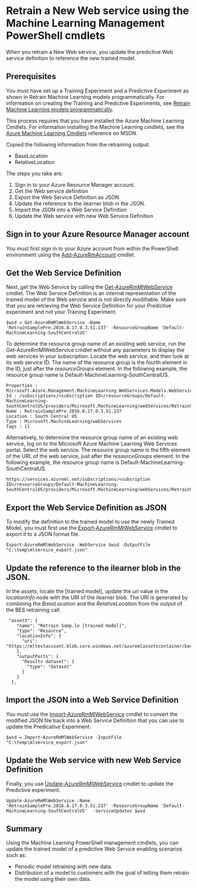 <properties
	pageTitle="Retrain a New Web service using the Machine Learning Management PowerShell cmdlets | Microsoft Azure"
	description="Learn how to programmatically retrain a model and update the Web service to use the newly trained model in Azure Machine Learning using the Machine Learning Management PowerShell cmdlets."
	services="machine-learning"
	documentationCenter=""
	authors="vDonGlover"
	manager="raymondlaghaeian"
	editor=""/>

<tags
	ms.service="machine-learning"
	ms.workload="data-services"
	ms.tgt_pltfrm="na"
	ms.devlang="na"
	ms.topic="article"
	ms.date="09/27/2016"
	ms.author="v-donglo"/>

# Retrain a New Web service using the Machine Learning Management PowerShell cmdlets

When you retrain a New Web service, you update the predictive Web service definition to reference the new trained model.  

## Prerequisites

You must have set up a Training Experiment and a Predictive Experiment as shown in Retrain Machine Learning models programmatically. For information on creating the Training and Predictive Experiments, see [Retrain Machine Learning models programmatically](machine-learning-retrain-models-programmatically.md).

This process requires that you have installed the Azure Machine Learning Cmdlets. For information installing the Machine Learning cmdlets, see the [Azure Machine Learning Cmdlets](https://msdn.microsoft.com/library/azure/mt767952.aspx) reference on MSDN.

Copied the following information from the retraining output:

* BaseLocation
* RelativeLocation

The steps you take are:

1.	Sign in to your Azure Resource Manager account.
2.	Get the Web service definition
3.	Export the Web Service Definition as JSON
4.	Update the reference to the ilearner blob in the JSON.
5.	Import the JSON into a Web Service Definition
6.	Update the Web service with new Web Service Definition

## Sign in to your Azure Resource Manager account

You must first sign in to your Azure account from within the PowerShell environment using the [Add-AzureRmAccount](https://msdn.microsoft.com/library/mt619267.aspx) cmdlet.

## Get the Web Service Definition

Next, get the Web Service by calling the [Get-AzureRmMlWebService](https://msdn.microsoft.com/library/mt619267.aspx) cmdlet. The Web Service Definition is an internal representation of the trained model of the Web service and is not directly modifiable. Make sure that you are retrieving the Web Service Definition for your Predictive experiment and not your Training Experiment.

	$wsd = Get-AzureRmMlWebService -Name 'RetrainSamplePre.2016.8.17.0.3.51.237' -ResourceGroupName 'Default-MachineLearning-SouthCentralUS'

To determine the resource group name of an existing web service, run the Get-AzureRmMlWebService cmdlet without any parameters to display the web services in your subscription. Locate the web service, and then look at its web service ID. The name of the resource group is the fourth element in the ID, just after the *resourceGroups* element. In the following example, the resource group name is Default-MachineLearning-SouthCentralUS.

	Properties : Microsoft.Azure.Management.MachineLearning.WebServices.Models.WebServicePropertiesForGraph
	Id : /subscriptions/<subscription ID>/resourceGroups/Default-MachineLearning-SouthCentralUS/providers/Microsoft.MachineLearning/webServices/RetrainSamplePre.2016.8.17.0.3.51.237
	Name : RetrainSamplePre.2016.8.17.0.3.51.237
	Location : South Central US
	Type : Microsoft.MachineLearning/webServices
	Tags : {}

Alternatively, to determine the resource group name of an existing web service, log on to the Microsoft Azure Machine Learning Web Services portal. Select the web service. The resource group name is the fifth element of the URL of the web service, just after the *resourceGroups* element. In the following example, the resource group name is Default-MachineLearning-SouthCentralUS.

	https://services.azureml.net/subscriptions/<subcription ID>/resourceGroups/Default-MachineLearning-SouthCentralUS/providers/Microsoft.MachineLearning/webServices/RetrainSamplePre.2016.8.17.0.3.51.237


## Export the Web Service Definition as JSON

To modify the definition to the trained model to use the newly Trained Model, you must first use the [Export-AzureRmMlWebService](https://msdn.microsoft.com/library/azure/mt767935.aspx) cmdlet to export it to a JSON format file.

	Export-AzureRmMlWebService -WebService $wsd -OutputFile "C:\temp\mlservice_export.json"

## Update the reference to the ilearner blob in the JSON.

In the assets, locate the [trained model], update the *uri* value in the *locationInfo* node with the URI of the ilearner blob. The URI is generated by combining the *BaseLocation* and the *RelativeLocation* from the output of the BES retraining call.

     "asset3": {
        "name": "Retrain Samp.le [trained model]",
        "type": "Resource",
        "locationInfo": {
          "uri": "https://mltestaccount.blob.core.windows.net/azuremlassetscontainer/baca7bca650f46218633552c0bcbba0e.ilearner"
        },
        "outputPorts": {
          "Results dataset": {
            "type": "Dataset"
          }
        }
      },

## Import the JSON into a Web Service Definition

You must use the [Import-AzureRmMlWebService](https://msdn.microsoft.com/library/azure/mt767925.aspx) cmdlet to convert the modified JSON file back into a Web Service Definition that you can use to update the Predicative Experiment.

	$wsd = Import-AzureRmMlWebService -InputFile "C:\temp\mlservice_export.json"


## Update the Web service with new Web Service Definition

Finally, you use [Update-AzureRmMlWebService](https://msdn.microsoft.com/library/azure/mt767922.aspx) cmdlet to update the Predictive experiment.

	Update-AzureRmMlWebService -Name 'RetrainSamplePre.2016.8.17.0.3.51.237' -ResourceGroupName 'Default-MachineLearning-SouthCentralUS'  -ServiceUpdates $wsd

## Summary

Using the Machine Learning PowerShell management cmdlets, you can update the trained model of a predictive Web Service enabling scenarios such as:

* Periodic model retraining with new data.
* Distribution of a model to customers with the goal of letting them retrain the model using their own data.
